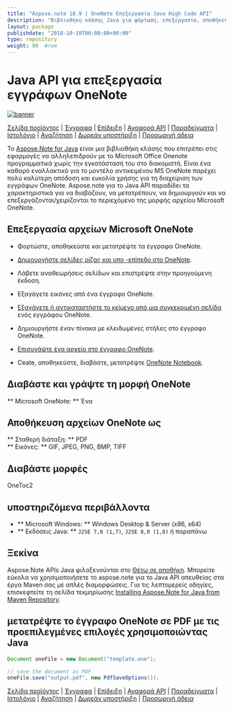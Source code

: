 ```yaml
---
title: "Aspose.note 18.9 | OneNote Επεξεργασία Java High Code API" 
description: "Βιβλιοθήκη κλάσης Java για φόρτωση, επεξεργασία, αποθήκευση και μετατροπή μορφών OneNote. Υποστηρίζει σελίδες, εικόνες, κείμενο, πίνακες, συνημμένα, ετικέτες, εργασίες, στυλ κειμένου και υπερσυνδέσεις." 
layout: package
publishdate: "2018-10-10T00:00:00+00:00"
type: repository
weight: 00	#rem
---
```


# Java API για επεξεργασία εγγράφων OneNote
[![banner](../aspose_note-for-java-banner.png)](./)

[Σελίδα προϊόντος](https://products.aspose.com/note/java) | [Έγγραφα](https://docs.aspose.com/note/java/) | [Επίδειξη](https://products.aspose.app/note/family) | [Αναφορά API](https://apireference.aspose.com/note/java) | [Παραδείγματα](https://github.com/aspose-note/Aspose.Note-for-Java) | [Ιστολόγιο](https://blog.aspose.com/category/note/) | [Αναζήτηση](https://search.aspose.com/) | [Δωρεάν υποστήριξη](https://forum.aspose.com/c/note) | [Προσωρινή άδεια](https://purchase.aspose.com/temporary-license)

Το [Aspose.Note for Java](https://products.aspose.com/note/java) είναι μια βιβλιοθήκη κλάσης που επιτρέπει στις εφαρμογές να αλληλεπιδρούν με το Microsoft Office Onenote προγραμματικά χωρίς την εγκατάστασή του στο διακομιστή. Είναι ένα καθαρό εναλλακτικό για το μοντέλο αντικειμένου MS OneNote παρέχει πολύ καλύτερη απόδοση και ευκολία χρήσης για τη διαχείριση των εγγράφων OneNote. Aspose.note για το Java API παραδίδει τα χαρακτηριστικά για να διαβάζουν, να μετατρέπουν, να δημιουργούν και να επεξεργάζονται/χειρίζονται το περιεχόμενο της μορφής αρχείου Microsoft OneNote.

## Επεξεργασία αρχείων Microsoft OneNote
- Φορτώστε, αποθηκεύστε και μετατρέψτε τα έγγραφα OneNote.

- [Δημιουργήστε σελίδες ρίζας και υπο -επίπεδο στο OneNote](https://docs.aspose.com/note/java/working-with-pages/).
- Λάβετε αναθεωρήσεις σελίδων και επιστρέψτε στην προηγούμενη έκδοση.
- Εξαγάγετε εικόνες από ένα έγγραφο OneNote.

- [Εξαγάγετε ή αντικαταστήστε το κείμενο από μια συγκεκριμένη σελίδα](https://docs.aspose.com/note/java/working-with-text/) ενός εγγράφου OneNote.
- Δημιουργήστε έναν πίνακα με κλειδωμένες στήλες στο έγγραφο OneNote.

- [Επισυνάψτε ένα αρχείο στο έγγραφο OneNote](https://docs.aspose.com/note/java/working-with-attachments/).

- Ceate, αποθηκεύστε, διαβάστε, μετατρέψτε [OneNote Notebook](https://docs.aspose.com/note/java/working-with-onenote-notebook/).

## Διαβάστε και γράψτε τη μορφή OneNote
** Microsoft OneNote: ** Ένα

## Αποθήκευση αρχείων OneNote ως
** Σταθερή διάταξη: ** PDF \
** Εικόνες: ** GIF, JPEG, PNG, BMP, TIFF

## Διαβάστε μορφές
OneToc2

## υποστηριζόμενα περιβάλλοντα
- ** Microsoft Windows: ** Windows Desktop & Server (x86, x64)
- ** Εκδόσεις Java: ** `J2SE 7,0 (1,7)`, `J2SE 8,0 (1,8)` ή παραπάνω

## Ξεκίνα

Aspose.Note APIs Java φιλοξενούνται στο [Θέτω σε αποθήκη](https://repository.aspose.com/note/). Μπορείτε εύκολα να χρησιμοποιήσετε το aspose.note για το Java API απευθείας στα έργα Maven σας με απλές διαμορφώσεις. Για τις λεπτομερείς οδηγίες, επισκεφτείτε τη σελίδα τεκμηρίωσης [Installing Aspose.Note for Java from Maven Repository](https://docs.aspose.com/note/java/installation/).

## μετατρέψτε το έγγραφο OneNote σε PDF με τις προεπιλεγμένες επιλογές χρησιμοποιώντας Java

```java
Document oneFile = new Document("template.one");

// save the document as PDF
oneFile.save("output.pdf", new PdfSaveOptions());
```

[Σελίδα προϊόντος](https://products.aspose.com/note/java) | [Έγγραφα](https://docs.aspose.com/note/java/) | [Επίδειξη](https://products.aspose.app/note/family) | [Αναφορά API](https://apireference.aspose.com/note/java) | [Παραδείγματα](https://github.com/aspose-note/Aspose.Note-for-Java) | [Ιστολόγιο](https://blog.aspose.com/category/note/) | [Αναζήτηση](https://search.aspose.com/) | [Δωρεάν υποστήριξη](https://forum.aspose.com/c/note) | [Προσωρινή άδεια](https://purchase.aspose.com/temporary-license)
